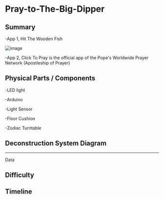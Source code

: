# Pray-to-The-Big-Dipper

## Summary

-App 1, Hit The Wooden Fish

 ![image](http://github.com/chengjun334/Pray-to-The-Big-Dipper/raw/master/Wooden_Fish.jpg)

-App 2, Click To Pray is the official app of the Pope's Worldwide Prayer Network (Apostleship of Prayer)

## Physical Parts / Components

-LED light

-Arduino

-Light Sensor

-Floor Cushion

-Zodiac Turntable

## Deconstruction System Diagram

-----------------------------
Data

## Difficulty 

## Timeline



